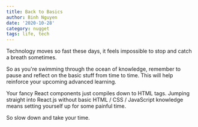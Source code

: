 ```yaml
---
title: Back to Basics
author: Binh Nguyen
date: '2020-10-28'
category: nugget
tags: life, tech
---
```


Technology moves so fast these days, it feels impossible to stop and catch a breath sometimes.

So as you're swimming through the ocean of knowledge, remember to pause and reflect on the basic stuff from time to time. This will help reinforce your upcoming advanced learning.

Your fancy React components just compiles down to HTML tags. Jumping straight into React.js without basic HTML / CSS / JavaScript knowledge means setting yourself up for some painful time.

So slow down and take your time.
